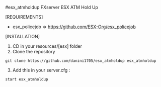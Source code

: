 #esx_atmholdup
FXserver ESX ATM Hold Up

[REQUIREMENTS]

  * esx_policejob => https://github.com/ESX-Org/esx_policejob

[INSTALLATION]

1) CD in your resources/[esx] folder
2) Clone the repository
```
git clone https://github.com/danini1705/esx_atmholdup esx_atmholdup
```

3) Add this in your server.cfg :

```
start esx_atmholdup
```
